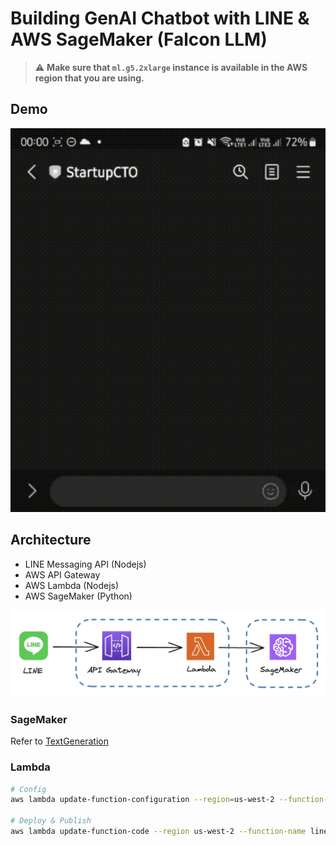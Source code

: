 # Building GenAI Chatbot with LINE & AWS SageMaker (Falcon LLM)

> :warning: **Make sure that `ml.g5.2xlarge` instance is available in the AWS region that you are using.**



## Demo

![Screenshot](screenshot.gif "Screenshot")

## Architecture

- LINE Messaging API (Nodejs)
- AWS API Gateway
- AWS Lambda (Nodejs)
- AWS SageMaker (Python)

![Architecture](architecture.jpg "Architecture")

### SageMaker

Refer to [TextGeneration](sagemaker/text-generation.ipynb)

### Lambda

```sh
# Config
aws lambda update-function-configuration --region=us-west-2 --function-name line-messaging-api-v2 --environment Variables="{LINE_ACCESS_TOKEN=...,LINE_SECRET_KEY=...}"

# Deploy & Publish
aws lambda update-function-code --region us-west-2 --function-name line-messaging-api-v2 --zip-file fileb://publish.zip --publish
```